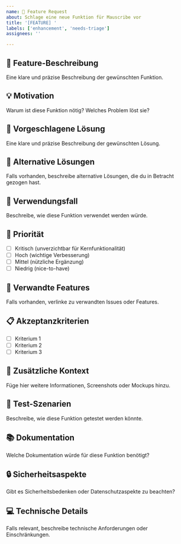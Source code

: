 ```yaml
---
name: 🚀 Feature Request
about: Schlage eine neue Funktion für Mauscribe vor
title: '[FEATURE] '
labels: ['enhancement', 'needs-triage']
assignees: ''

---
```


## 🚀 Feature-Beschreibung
Eine klare und präzise Beschreibung der gewünschten Funktion.

## 💡 Motivation
Warum ist diese Funktion nötig? Welches Problem löst sie?

## 🔧 Vorgeschlagene Lösung
Eine klare und präzise Beschreibung der gewünschten Lösung.

## 🔄 Alternative Lösungen
Falls vorhanden, beschreibe alternative Lösungen, die du in Betracht gezogen hast.

## 📱 Verwendungsfall
Beschreibe, wie diese Funktion verwendet werden würde.

## 🎯 Priorität
- [ ] Kritisch (unverzichtbar für Kernfunktionalität)
- [ ] Hoch (wichtige Verbesserung)
- [ ] Mittel (nützliche Ergänzung)
- [ ] Niedrig (nice-to-have)

## 🔗 Verwandte Features
Falls vorhanden, verlinke zu verwandten Issues oder Features.

## 📋 Akzeptanzkriterien
- [ ] Kriterium 1
- [ ] Kriterium 2
- [ ] Kriterium 3

## 📝 Zusätzliche Kontext
Füge hier weitere Informationen, Screenshots oder Mockups hinzu.

## 🧪 Test-Szenarien
Beschreibe, wie diese Funktion getestet werden könnte.

## 📚 Dokumentation
Welche Dokumentation würde für diese Funktion benötigt?

## 🔒 Sicherheitsaspekte
Gibt es Sicherheitsbedenken oder Datenschutzaspekte zu beachten?

## 💻 Technische Details
Falls relevant, beschreibe technische Anforderungen oder Einschränkungen.
